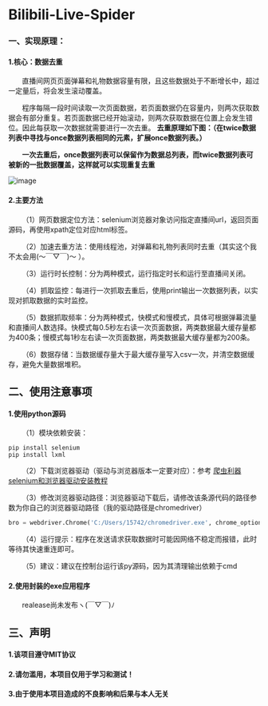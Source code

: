 # Bilibili-Live-Spider
### 一、实现原理：
#### 1.核心：数据去重
&nbsp;&nbsp;&nbsp;&nbsp;&nbsp;&nbsp;&nbsp;直播间网页页面弹幕和礼物数据容量有限，且这些数据处于不断增长中，超过一定量后，将会发生滚动覆盖。

&nbsp;&nbsp;&nbsp;&nbsp;&nbsp;&nbsp;&nbsp;程序每隔一段时间读取一次页面数据，若页面数据仍在容量内，则两次获取数据会有部分重复。若页面数据已经开始滚动，则两次获取数据在位置上会发生错位。因此每获取一次数据就需要进行一次去重。 **去重原理如下图：（在twice数据列表中寻找与once数据列表相同的元素，扩展once数据列表。）**

&nbsp;&nbsp;&nbsp;&nbsp;&nbsp;&nbsp;&nbsp;**一次去重后，once数据列表可以保留作为数据总列表，而twice数据列表可被新的一批数据覆盖，这样就可以实现重复去重**

![image](https://img.wenhairu.com/image/EGByH)
#### 2.主要方法
&nbsp;&nbsp;&nbsp;&nbsp;&nbsp;&nbsp;&nbsp;（1）网页数据定位方法：selenium浏览器对象访问指定直播间url，返回页面源码，再使用xpath定位对应html标签。

&nbsp;&nbsp;&nbsp;&nbsp;&nbsp;&nbsp;&nbsp;（2）加速去重方法：使用线程池，对弹幕和礼物列表同时去重（其实这个我不太会用(～￣▽￣)～ ）。

&nbsp;&nbsp;&nbsp;&nbsp;&nbsp;&nbsp;&nbsp;（3）运行时长控制：分为两种模式，运行指定时长和运行至直播间关闭。

&nbsp;&nbsp;&nbsp;&nbsp;&nbsp;&nbsp;&nbsp;（4）抓取监控：每进行一次抓取去重后，使用print输出一次数据列表，以实现对抓取数据的实时监控。

&nbsp;&nbsp;&nbsp;&nbsp;&nbsp;&nbsp;&nbsp;（5）数据抓取频率：分为两种模式，快模式和慢模式，具体可根据弹幕流量和直播间人数选择。快模式每0.5秒左右读一次页面数据，两类数据最大缓存量都为400条；慢模式每1秒左右读一次页面数据，两类数据最大缓存量都为200条。

&nbsp;&nbsp;&nbsp;&nbsp;&nbsp;&nbsp;&nbsp;（6）数据存储：当数据缓存量大于最大缓存量写入csv一次，并清空数据缓存，避免大量数据堆积。

## 二、使用注意事项
#### 1.使用python源码
&nbsp;&nbsp;&nbsp;&nbsp;&nbsp;&nbsp;&nbsp;（1）模块依赖安装：
```shell
pip install selenium
pip install lxml
```
&nbsp;&nbsp;&nbsp;&nbsp;&nbsp;&nbsp;&nbsp;（2）下载浏览器驱动（驱动与浏览器版本一定要对应）：参考 [爬虫利器selenium和浏览器驱动安装教程](https://blog.csdn.net/qq_44032277/article/details/105793873)

&nbsp;&nbsp;&nbsp;&nbsp;&nbsp;&nbsp;&nbsp;（3）修改浏览器驱动路径：浏览器驱动下载后，请修改该条源代码的路径参数为你自己的浏览器驱动路径（我的驱动路径是chromedriver）
```python
bro = webdriver.Chrome('C:/Users/15742/chromedriver.exe', chrome_options = chrome_options)
```

&nbsp;&nbsp;&nbsp;&nbsp;&nbsp;&nbsp;&nbsp;（4）运行提示：程序在发送请求获取数据时可能因网络不稳定而报错，此时等待其快速重连即可。

&nbsp;&nbsp;&nbsp;&nbsp;&nbsp;&nbsp;&nbsp;（5）建议：建议在控制台运行该py源码，因为其清理输出依赖于cmd

#### 2.使用封装的exe应用程序
&nbsp;&nbsp;&nbsp;&nbsp;&nbsp;&nbsp;&nbsp;realease尚未发布ヽ(￣▽￣)ﾉ

## 三、声明
#### 1.该项目遵守MIT协议
#### 2.请勿滥用，本项目仅用于学习和测试！
#### 3.由于使用本项目造成的不良影响和后果与本人无关
